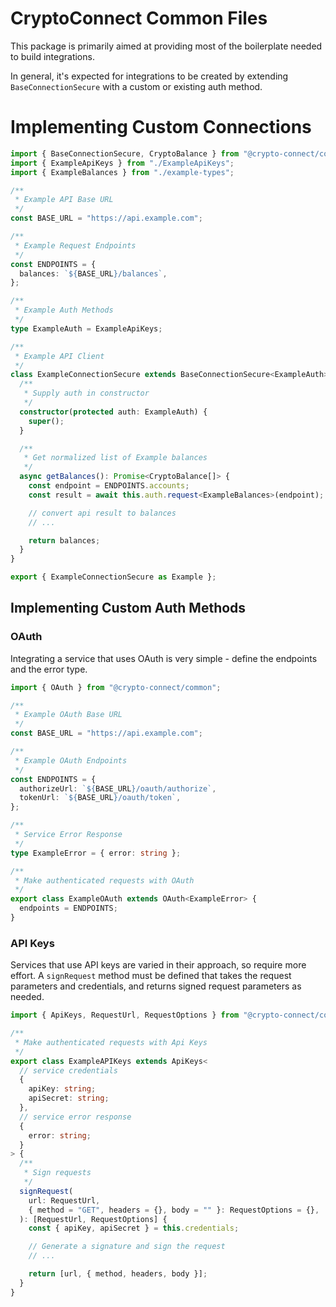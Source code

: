 # CryptoConnect Common Files

This package is primarily aimed at providing most of the boilerplate needed
to build integrations.

In general, it's expected for integrations to be created by extending
`BaseConnectionSecure` with a custom or existing auth method.

# Implementing Custom Connections

```ts
import { BaseConnectionSecure, CryptoBalance } from "@crypto-connect/common";
import { ExampleApiKeys } from "./ExampleApiKeys";
import { ExampleBalances } from "./example-types";

/**
 * Example API Base URL
 */
const BASE_URL = "https://api.example.com";

/**
 * Example Request Endpoints
 */
const ENDPOINTS = {
  balances: `${BASE_URL}/balances`,
};

/**
 * Example Auth Methods
 */
type ExampleAuth = ExampleApiKeys;

/**
 * Example API Client
 */
class ExampleConnectionSecure extends BaseConnectionSecure<ExampleAuth> {
  /**
   * Supply auth in constructor
   */
  constructor(protected auth: ExampleAuth) {
    super();
  }

  /**
   * Get normalized list of Example balances
   */
  async getBalances(): Promise<CryptoBalance[]> {
    const endpoint = ENDPOINTS.accounts;
    const result = await this.auth.request<ExampleBalances>(endpoint);

    // convert api result to balances
    // ...

    return balances;
  }
}

export { ExampleConnectionSecure as Example };
```

## Implementing Custom Auth Methods

### OAuth

Integrating a service that uses OAuth is very simple - define the endpoints and
the error type.

```ts
import { OAuth } from "@crypto-connect/common";

/**
 * Example OAuth Base URL
 */
const BASE_URL = "https://api.example.com";

/**
 * Example OAuth Endpoints
 */
const ENDPOINTS = {
  authorizeUrl: `${BASE_URL}/oauth/authorize`,
  tokenUrl: `${BASE_URL}/oauth/token`,
};

/**
 * Service Error Response
 */
type ExampleError = { error: string };

/**
 * Make authenticated requests with OAuth
 */
export class ExampleOAuth extends OAuth<ExampleError> {
  endpoints = ENDPOINTS;
}
```

### API Keys

Services that use API keys are varied in their approach, so require more effort.
A `signRequest` method must be defined that takes the request parameters and
credentials, and returns signed request parameters as needed.

```ts
import { ApiKeys, RequestUrl, RequestOptions } from "@crypto-connect/common";

/**
 * Make authenticated requests with Api Keys
 */
export class ExampleAPIKeys extends ApiKeys<
  // service credentials
  {
    apiKey: string;
    apiSecret: string;
  },
  // service error response
  {
    error: string;
  }
> {
  /**
   * Sign requests
   */
  signRequest(
    url: RequestUrl,
    { method = "GET", headers = {}, body = "" }: RequestOptions = {},
  ): [RequestUrl, RequestOptions] {
    const { apiKey, apiSecret } = this.credentials;

    // Generate a signature and sign the request
    // ...

    return [url, { method, headers, body }];
  }
}
```
